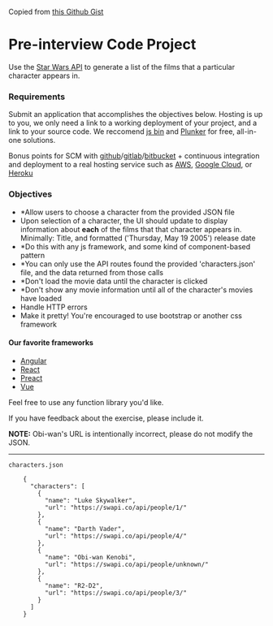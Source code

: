 Copied from [this Github Gist](https://gist.github.com/mkivanova/d2dab98922e5727cd4470c5d05696975)

# Pre-interview Code Project

Use the [Star Wars API](http://swapi.co) to generate a list of the films that a particular character appears in.

### Requirements
Submit an application that accomplishes the objectives below. Hosting is up to you, we only need a link to a working deployment of your project, and a link to your source code. We reccomend [js bin](http://jsbin.com/) and [Plunker](https://plnkr.co) for free, all-in-one solutions.


Bonus points for SCM with [github](https://github.com/)/[gitlab](https://about.gitlab.com/)/[bitbucket](https://bitbucket.org) + continuous integration and deployment to a real hosting service such as [AWS](https://aws.amazon.com/), [Google Cloud](https://cloud.google.com/), or [Heroku](https://www.heroku.com/)


### Objectives
- *Allow users to choose a character from the provided JSON file
- Upon selection of a character, the UI should update to display information about **each** of the films that that character appears in. Minimally: Title, and formatted ('Thursday, May 19 2005') release date
- *Do this with any js framework, and some kind of component-based pattern
- *You can only use the API routes found the provided 'characters.json' file, and the data returned from those calls
- *Don't load the movie data until the character is clicked
- *Don't show any movie information until all of the character's movies have loaded
- Handle HTTP errors
- Make it pretty! You're encouraged to use bootstrap or another css framework

#### Our favorite frameworks

- [Angular](https://angular.io/)
- [React](https://reactjs.org/)
- [Preact](https://preactjs.com/)
- [Vue](https://vuejs.org/)
  
Feel free to use any function library you'd like.

If you have feedback about the exercise, please include it.

**NOTE:** Obi-wan's URL is intentionally incorrect, please do not modify the JSON.

----

`characters.json`
```
    {
      "characters": [
        {
          "name": "Luke Skywalker",
          "url": "https://swapi.co/api/people/1/"
        },
        {
          "name": "Darth Vader",
          "url": "https://swapi.co/api/people/4/"
        },
        {
          "name": "Obi-wan Kenobi",
          "url": "https://swapi.co/api/people/unknown/"
        }, 
        {
          "name": "R2-D2",
          "url": "https://swapi.co/api/people/3/"
        }
      ]
    }
```